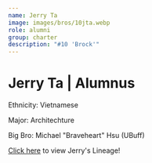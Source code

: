 ```yaml
---
name: Jerry Ta
image: images/bros/10jta.webp
role: alumni
group: charter
description: "#10 'Brock'"
---
```


# Jerry Ta | Alumnus
Ethnicity: Vietnamese

Major: Architechture

Big Bro: Michael "Braveheart" Hsu (UBuff)

[Click here](/ujis/) to view Jerry's Lineage!
